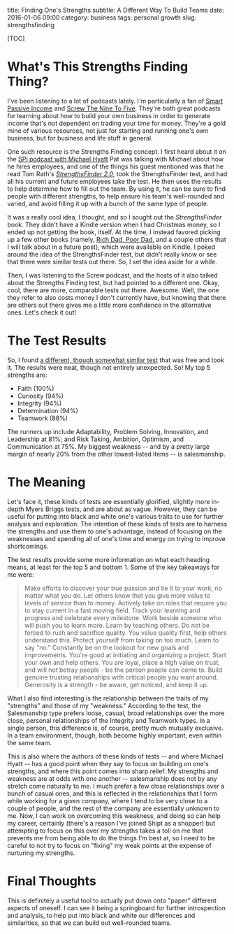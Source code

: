title: Finding One's Strengths
subtitle: A Different Way To Build Teams
date: 2016-01-06 09:00
category: business
tags: personal growth
slug: strengthsfinding

[TOC]

# What's This Strengths Finding Thing?

I've been listening to a lot of podcasts lately. I'm particularly a fan of [Smart Passive Income](http://www.smartpassiveincome.com/) and [Screw The Nine To Five](http://screwtheninetofive.com/). They're both great podcasts for learning about how to build your own business in order to generate income that's not dependent on trading your time for money. They're a gold mine of various resources, not just for starting and running one's own business, but for business and life stuff in general.

One such resource is the Strengths Finding concept. I first heard about it on the [SPI podcast with Michael Hyatt](http://www.smartpassiveincome.com/the-secrets-of-team-building-and-leadership/) Pat was talking with Michael about how he hires employees, and one of the things his guest mentioned was that he read Tom Rath's <a href="http://www.amazon.com/gp/product/159562015X/ref=as_li_qf_sp_asin_il_tl?ie=UTF8&camp=1789&creative=9325&creativeASIN=159562015X&linkCode=as2&tag=hubp05735-20&linkId=NX62I2GQEPVUGY7A" class="affiliate" alt="Affiliate link to the StrengthsFinder book on Amazon" title="This is an affiliate link to the book.">*StrengthsFinder 2.0*</a>, took the StrengthsFinder test, and had all his current and future employees take the test. He then uses the results to help determine how to fill out the team. By using it, he can be sure to find people with different strengths, to help ensure his team's well-rounded and varied, and avoid filling it up with a bunch of the same type of people.

It was a really cool idea, I thought, and so I sought out the *StrengthsFinder* book. They didn't have a Kindle version when I had Christmas money, so I ended up not getting the book, itself. At the time, I instead favored picking up a few other books (namely, <a href="http://www.amazon.com/gp/product/1612680011/ref=as_li_qf_sp_asin_il_tl?ie=UTF8&camp=1789&creative=9325&creativeASIN=1612680011&linkCode=as2&tag=hubp05735-20&linkId=OUPFDC6C67GJQ54S" class="affiliate" alt="Affiliate link to the Rich Dad, Poor Dad book" title="This is an affiliate link">Rich Dad, Poor Dad</a>, and a couple others that I will talk about in a future post), which were available on Kindle. I poked around the idea of the StrengthsFinder test, but didn't really know or see that there were similar tests out there. So, I set the idea aside for a while.

Then, I was listening to the Screw podcast, and the hosts of it also talked about the Strengths Finding test, but had pointed to a different one. Okay, cool, there are more, comparable tests out there. Awesome. Well, the one they refer to also costs money I don't currently have, but knowing that there are others out there gives me a little more confidence in the alternative ones. Let's check it out!

# The Test Results

So, I found [a different, though somewhat similar test](http://richardstep.com/richardstep-strengths-weaknesses-aptitude-test/) that was free and took it. The results were neat, though not entirely unexpected. So! My top 5 strengths are:

- Faith (100%)
- Curiosity (94%)
- Integrity (94%)
- Determination (94%)
- Teamwork (88%)

The runners up include Adaptability, Problem Solving, Innovation, and Leadership at 81%; and Risk Taking, Ambition, Optimism, and Communication at 75%. My biggest weakness -- and by a pretty large margin of nearly 20% from the other lowest-listed items -- is salesmanship.

# The Meaning

Let's face it, these kinds of tests are essentially glorified, slightly more in-depth Myers Briggs tests, and are about as vague. However, they can be useful for putting into black and white one's various traits to use for further analysis and exploration. The intention of these kinds of tests are to harness the strengths and use them to one's advantage, instead of focusing on the weaknesses and spending all of one's time and energy on trying to improve shortcomings.

The test results provide some more information on what each heading means, at least for the top 5 and bottom 1. Some of the key takeaways for me were:

> Make efforts to discover your true passion and tie it to your work, no matter what you do.
> Let others know that you give more value to levels of service than to money.
> Actively take on roles that require you to stay current in a fast moving field.
> Track your learning and progress and celebrate every milestone.
> Work beside someone who will push you to learn more.
> Learn by teaching others.
> Do not be forced to rush and sacrifice quality. You value quality first, help others understand this.
> Protect yourself from taking on too much. Learn to say "no."
> Constantly be on the lookout for new goals and improvements.
> You're good at initiating and organizing a project. Start your own and help others.
> You are loyal, place a high value on trust, and will not betray people - be the person people can come to.
> Build genuine trusting relationships with critical people you want around.
> Generosity is a strength - be aware, get noticed, and keep it up.

What I also find interesting is the relationship between the traits of my "strengths" and those of my "weakness." According to the test, the Salesmanship type prefers loose, casual, broad relationships over the more close, personal relationships of the Integrity and Teamwork types. In a single person, this difference is, of course, pretty much mutually exclusive. In a team environment, though, both become highly important, even within the same team.

This is also where the authors of these kinds of tests -- and where Michael Hyatt -- has a good point when they say to focus on building on one's strengths, and where this point comes into sharp relief. My strengths and weakness are at odds with one another -- salesmanship does not by any stretch come naturally to me. I much prefer a few close relationships over a bunch of casual ones, and this is reflected in the relationships that I form while working for a given company, where I tend to be very close to a couple of people, and the rest of the company are essentially unknown to me. Now, I can work on overcoming this weakness, and doing so can help my career, certainly (there's a reason I've joined Shipt as a shopper) but attempting to focus on this over my strengths takes a toll on me that prevents me from being able to do the things I'm best at, so I need to be careful to not try to focus on "fixing" my weak points at the expense of nurturing my strengths.

# Final Thoughts

This is definitely a useful tool to actually put down onto "paper" different aspects of oneself. I can see it being a springboard for further introspection and analysis, to help put into black and white our differences and similarities, so that we can build out well-rounded teams.